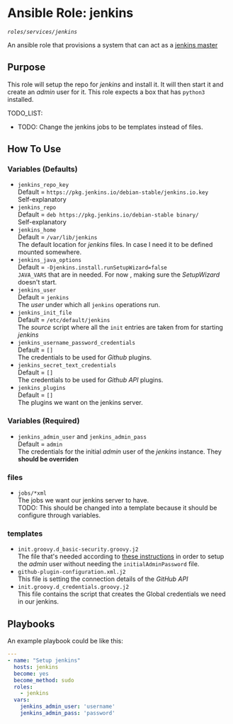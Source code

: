# Ansible Role: jenkins
*`roles/services/jenkins`*

An ansible role that provisions a system that can act as a [jenkins master](https://www.jenkins.io/)

## Purpose

This role will setup the repo for *jenkins* and install it. It will then start it and create an *admin* user for it. This role expects a box that has `python3` installed.  

TODO_LIST:
  - TODO: Change the jenkins jobs to be templates instead of files.

## How To Use

### Variables (Defaults)

- `jenkins_repo_key`  
    Default = `https://pkg.jenkins.io/debian-stable/jenkins.io.key`  
    Self-explanatory
- `jenkins_repo`  
    Default = `deb https://pkg.jenkins.io/debian-stable binary/`  
    Self-explanatory
- `jenkins_home`  
    Default = `/var/lib/jenkins`  
    The default location for *jenkins* files. In case I need it to be defined mounted somewhere.  
- `jenkins_java_options`  
    Default = `-Djenkins.install.runSetupWizard=false`  
    `JAVA_VARS` that are in needed. For now , making sure the *SetupWizard* doesn't start.
- `jenkins_user`  
    Default = `jenkins`  
    The *user* under which all `jenkins` operations run.
- `jenkins_init_file`  
    Default = `/etc/default/jenkins`  
    The *source* script where all the `init` entries are taken from for starting *jenkins*
- `jenkins_username_password_credentials`  
   Default = `[]`  
   The credentials to be used for *Github* plugins.
- `jenkins_secret_text_credentials`  
   Default = `[]`  
   The credentials to be used for *Github API* plugins.
- `jenkins_plugins`  
   Default = `[]`  
   The plugins we want on the jenkins server.

### Variables (Required)

- `jenkins_admin_user` and `jenkins_admin_pass`  
   Default = `admin`  
   The credentials for the initial *admin* user of the *jenkins* instance. They **should be overriden**

### files

- `jobs/*xml`  
   The jobs we want our jenkins server to have.  
   TODO: This should be changed into a template because it should be configure through variables.

### templates

- `init.groovy.d_basic-security.groovy.j2`  
  The file that's needed according to [these instructions](https://jenkins.programmingpedia.net/en/tutorial/7562/jenkins-groovy-scripting) in order to setup the *admin* user without needing the `initialAdminPassword` file.
- `github-plugin-configuration.xml.j2`  
  This file is setting the connection details of the _GitHub API_
- `init.groovy.d_credentials.groovy.j2`  
  This file contains the script that creates the Global credentials we need in our jenkins.

## Playbooks

An example playbook could be like this:
```yaml
---
- name: "Setup jenkins"
  hosts: jenkins
  become: yes
  become_method: sudo
  roles:
    - jenkins
  vars:
    jenkins_admin_user: 'username'
    jenkins_admin_pass: 'password'
```
